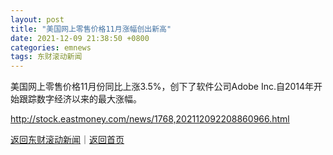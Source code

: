 ```yaml
---
layout: post
title: "美国网上零售价格11月涨幅创出新高"
date: 2021-12-09 21:38:50 +0800
categories: emnews
tags: 东财滚动新闻
---
```


美国网上零售价格11月份同比上涨3.5%，创下了软件公司Adobe Inc.自2014年开始跟踪数字经济以来的最大涨幅。

<http://stock.eastmoney.com/news/1768,202112092208860966.html>

[返回东财滚动新闻](//finews.withounder.com/emnews/)｜[返回首页](//finews.withounder.com/)